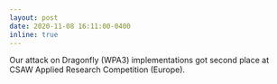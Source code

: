 ```yaml
---
layout: post
date: 2020-11-08 16:11:00-0400
inline: true
---
```


<a href="https://api.accredible.com/v1/frontend/credential_website_embed_image/certificate/26182726?key=fa89490f601f74dc0406c74c5e350d014ecc0a85d5ed7bc8b5bc118713c078b6"><i class="fas fa-award"></i></a> Our attack on Dragonfly (WPA3) implementations got second place at CSAW Applied Research Competition (Europe).